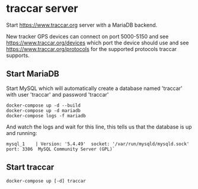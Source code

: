 # traccar server

Start https://www.traccar.org server with a MariaDB backend. 

New tracker GPS devices can connect on port 5000-5150 and see https://www.traccar.org/devices which port the device should use and see https://www.traccar.org/protocols for the supported protocols traccar supports. 

## Start MariaDB

Start MySQL which will automatically create a database named 'traccar' with user 'traccar' and password 'traccar'

```
docker-compose up -d --build
docker-compose up -d mariadb
docker-compose logs -f mariadb
```

And watch the logs and wait for this line, this tells us that the database is up and running:

```
mysql_1    | Version: '5.4.49'  socket: '/var/run/mysqld/mysqld.sock'  port: 3306  MySQL Community Server (GPL)`
```

## Start traccar

```
docker-compose up [-d] traccar
```
